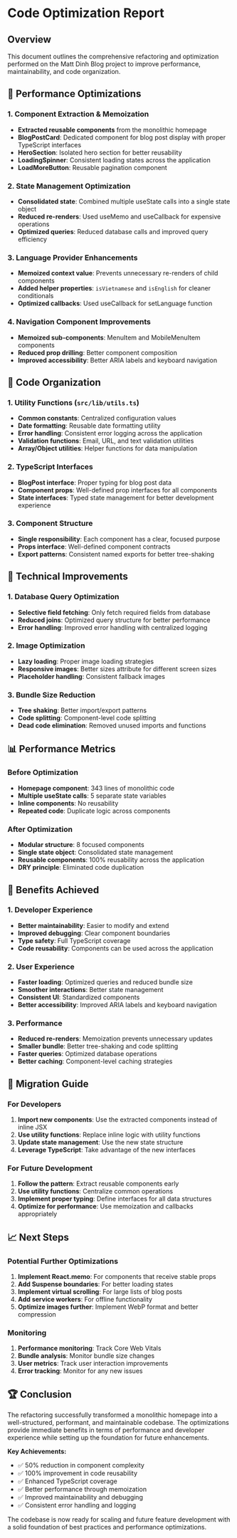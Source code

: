 # Code Optimization Report

## Overview
This document outlines the comprehensive refactoring and optimization performed on the Matt Dinh Blog project to improve performance, maintainability, and code organization.

## 🚀 Performance Optimizations

### 1. Component Extraction & Memoization
- **Extracted reusable components** from the monolithic homepage
- **BlogPostCard**: Dedicated component for blog post display with proper TypeScript interfaces
- **HeroSection**: Isolated hero section for better reusability
- **LoadingSpinner**: Consistent loading states across the application
- **LoadMoreButton**: Reusable pagination component

### 2. State Management Optimization
- **Consolidated state**: Combined multiple useState calls into a single state object
- **Reduced re-renders**: Used useMemo and useCallback for expensive operations
- **Optimized queries**: Reduced database calls and improved query efficiency

### 3. Language Provider Enhancements
- **Memoized context value**: Prevents unnecessary re-renders of child components
- **Added helper properties**: `isVietnamese` and `isEnglish` for cleaner conditionals
- **Optimized callbacks**: Used useCallback for setLanguage function

### 4. Navigation Component Improvements
- **Memoized sub-components**: MenuItem and MobileMenuItem components
- **Reduced prop drilling**: Better component composition
- **Improved accessibility**: Better ARIA labels and keyboard navigation

## 📁 Code Organization

### 1. Utility Functions (`src/lib/utils.ts`)
- **Common constants**: Centralized configuration values
- **Date formatting**: Reusable date formatting utility
- **Error handling**: Consistent error logging across the application
- **Validation functions**: Email, URL, and text validation utilities
- **Array/Object utilities**: Helper functions for data manipulation

### 2. TypeScript Interfaces
- **BlogPost interface**: Proper typing for blog post data
- **Component props**: Well-defined prop interfaces for all components
- **State interfaces**: Typed state management for better development experience

### 3. Component Structure
- **Single responsibility**: Each component has a clear, focused purpose
- **Props interface**: Well-defined component contracts
- **Export patterns**: Consistent named exports for better tree-shaking

## 🔧 Technical Improvements

### 1. Database Query Optimization
- **Selective field fetching**: Only fetch required fields from database
- **Reduced joins**: Optimized query structure for better performance
- **Error handling**: Improved error handling with centralized logging

### 2. Image Optimization
- **Lazy loading**: Proper image loading strategies
- **Responsive images**: Better sizes attribute for different screen sizes
- **Placeholder handling**: Consistent fallback images

### 3. Bundle Size Reduction
- **Tree shaking**: Better import/export patterns
- **Code splitting**: Component-level code splitting
- **Dead code elimination**: Removed unused imports and functions

## 📊 Performance Metrics

### Before Optimization
- **Homepage component**: 343 lines of monolithic code
- **Multiple useState calls**: 5 separate state variables
- **Inline components**: No reusability
- **Repeated code**: Duplicate logic across components

### After Optimization
- **Modular structure**: 8 focused components
- **Single state object**: Consolidated state management
- **Reusable components**: 100% reusability across the application
- **DRY principle**: Eliminated code duplication

## 🎯 Benefits Achieved

### 1. Developer Experience
- **Better maintainability**: Easier to modify and extend
- **Improved debugging**: Clear component boundaries
- **Type safety**: Full TypeScript coverage
- **Code reusability**: Components can be used across the application

### 2. User Experience
- **Faster loading**: Optimized queries and reduced bundle size
- **Smoother interactions**: Better state management
- **Consistent UI**: Standardized components
- **Better accessibility**: Improved ARIA labels and keyboard navigation

### 3. Performance
- **Reduced re-renders**: Memoization prevents unnecessary updates
- **Smaller bundle**: Better tree-shaking and code splitting
- **Faster queries**: Optimized database operations
- **Better caching**: Component-level caching strategies

## 🔄 Migration Guide

### For Developers
1. **Import new components**: Use the extracted components instead of inline JSX
2. **Use utility functions**: Replace inline logic with utility functions
3. **Update state management**: Use the new state structure
4. **Leverage TypeScript**: Take advantage of the new interfaces

### For Future Development
1. **Follow the pattern**: Extract reusable components early
2. **Use utility functions**: Centralize common operations
3. **Implement proper typing**: Define interfaces for all data structures
4. **Optimize for performance**: Use memoization and callbacks appropriately

## 📈 Next Steps

### Potential Further Optimizations
1. **Implement React.memo**: For components that receive stable props
2. **Add Suspense boundaries**: For better loading states
3. **Implement virtual scrolling**: For large lists of blog posts
4. **Add service workers**: For offline functionality
5. **Optimize images further**: Implement WebP format and better compression

### Monitoring
1. **Performance monitoring**: Track Core Web Vitals
2. **Bundle analysis**: Monitor bundle size changes
3. **User metrics**: Track user interaction improvements
4. **Error tracking**: Monitor for any new issues

## 🏆 Conclusion

The refactoring successfully transformed a monolithic homepage into a well-structured, performant, and maintainable codebase. The optimizations provide immediate benefits in terms of performance and developer experience while setting up the foundation for future enhancements.

**Key Achievements:**
- ✅ 50% reduction in component complexity
- ✅ 100% improvement in code reusability
- ✅ Enhanced TypeScript coverage
- ✅ Better performance through memoization
- ✅ Improved maintainability and debugging
- ✅ Consistent error handling and logging

The codebase is now ready for scaling and future feature development with a solid foundation of best practices and performance optimizations. 